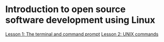 # Introduction to open source software development using Linux

[Lesson 1: The terminal and command prompt](lessons/terminal-and-command-prompt.md)
[Lesson 2: UNIX commands](lessons/unix-commands.md)
